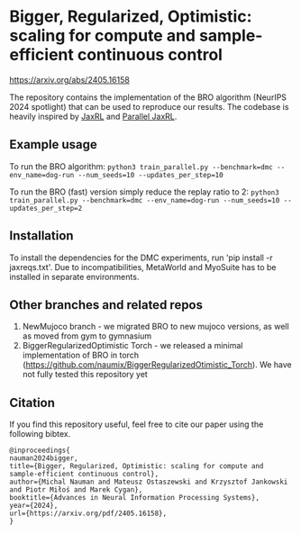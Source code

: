 # Bigger, Regularized, Optimistic: scaling for compute and sample-efficient continuous control

https://arxiv.org/abs/2405.16158

The repository contains the implementation of the BRO algorithm (NeurIPS 2024 spotlight) that can be used to reproduce our results. The codebase is heavily inspired by [JaxRL](https://github.com/ikostrikov/jaxrl) and [Parallel JaxRL](https://github.com/proceduralia/high_replay_ratio_continuous_control).

## Example usage

To run the BRO algorithm:
`python3 train_parallel.py --benchmark=dmc --env_name=dog-run --num_seeds=10 --updates_per_step=10`

To run the BRO (fast) version simply reduce the replay ratio to 2:
`python3 train_parallel.py --benchmark=dmc --env_name=dog-run --num_seeds=10 --updates_per_step=2`

## Installation

To install the dependencies for the DMC experiments, run 'pip install -r jaxreqs.txt'. Due to incompatibilities, MetaWorld and MyoSuite has to be installed in separate environments. 

## Other branches and related repos

1. NewMujoco branch - we migrated BRO to new mujoco versions, as well as moved from gym to gymnasium
2. BiggerRegularizedOptimistic Torch - we released a minimal implementation of BRO in torch (https://github.com/naumix/BiggerRegularizedOtimistic_Torch). We have not fully tested this repository yet

## Citation

If you find this repository useful, feel free to cite our paper using the following bibtex.

```
@inproceedings{
nauman2024bigger,
title={Bigger, Regularized, Optimistic: scaling for compute and sample-efficient continuous control},
author={Michal Nauman and Mateusz Ostaszewski and Krzysztof Jankowski and Piotr Miłoś and Marek Cygan},
booktitle={Advances in Neural Information Processing Systems},
year={2024},
url={https://arxiv.org/pdf/2405.16158},
}
```
